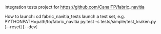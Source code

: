 
integration tests project for https://github.com/CanalTP/fabric_navitia

How to launch:
cd fabric_navitia_tests
launch a test set, e.g.
  PYTHONPATH=path/to/fabric_navitia py.test -s tests/simple/test_kraken.py [--reset] [--dev]
